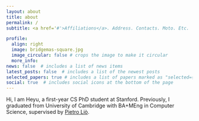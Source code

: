 ```yaml
---
layout: about
title: about
permalink: /
subtitle: <a href='#'>Affiliations</a>. Address. Contacts. Moto. Etc.

profile:
  align: right
  image: bridgemas-square.jpg
  image_circular: false # crops the image to make it circular
  more_info: 
news: false  # includes a list of news items
latest_posts: false  # includes a list of the newest posts
selected_papers: true # includes a list of papers marked as "selected={true}"
social: true  # includes social icons at the bottom of the page
---
```


Hi, I am Heyu, a first-year CS PhD student at Stanford. Previously, I graduated from University of 
Cambridge with BA+MEng in Computer Science, supervised by [Pietro Liò](https://www.cl.cam.ac.uk/~pl219/). 

